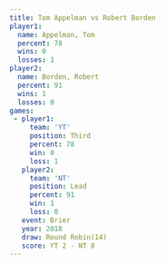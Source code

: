 ```yaml
---
title: Tom Appelman vs Robert Borden
player1:              
  name: Appelman, Tom 
  percent: 78         
  wins: 0             
  losses: 1           
player2:              
  name: Borden, Robert
  percent: 91         
  wins: 1             
  losses: 0           
games:
 - player1:         
     team: 'YT'     
     position: Third
     percent: 78    
     win: 0         
     loss: 1        
   player2:        
     team: 'NT'    
     position: Lead
     percent: 91   
     win: 1        
     loss: 0       
   event: Brier         
   year: 2018           
   draw: Round Robin(14)
   score: YT 2 - NT 8   
---
```


